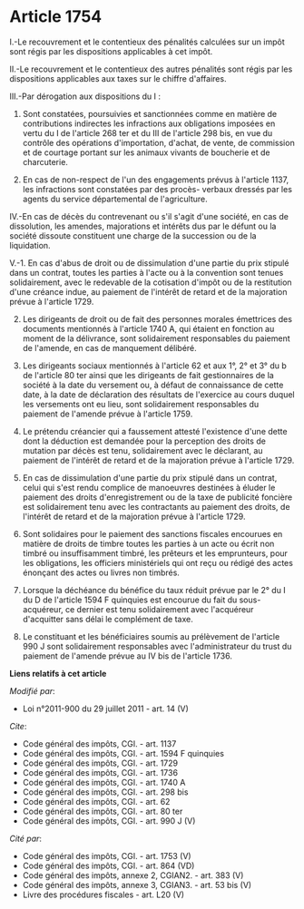 # Article 1754

I.-Le recouvrement et le contentieux des pénalités calculées sur un impôt sont régis par les dispositions applicables à cet
impôt. 

II.-Le recouvrement et le contentieux des autres pénalités sont régis par les dispositions applicables aux taxes sur le
chiffre d'affaires. 

III.-Par dérogation aux dispositions du I : 

1. Sont constatées, poursuivies et sanctionnées comme en matière de contributions indirectes les infractions aux obligations
imposées en vertu du I de l'article 268 ter et du III de l'article 298 bis, en vue du contrôle des opérations d'importation,
d'achat, de vente, de commission et de courtage portant sur les animaux vivants de boucherie et de charcuterie. 

2. En cas de non-respect de l'un des engagements prévus à l'article 1137, les infractions sont constatées par des procès-
verbaux dressés par les agents du service départemental de l'agriculture. 

IV.-En cas de décès du contrevenant ou s'il s'agit d'une société, en cas de dissolution, les amendes, majorations et intérêts
dus par le défunt ou la société dissoute constituent une charge de la succession ou de la liquidation. 

V.-1. En cas d'abus de droit ou de dissimulation d'une partie du prix stipulé dans un contrat, toutes les parties à l'acte ou
à la convention sont tenues solidairement, avec le redevable de la cotisation d'impôt ou de la restitution d'une créance
indue, au paiement de l'intérêt de retard et de la majoration prévue à l'article 1729.

2. Les dirigeants de droit ou de fait des personnes morales émettrices des documents mentionnés à l'article 1740 A, qui
étaient en fonction au moment de la délivrance, sont solidairement responsables du paiement de l'amende, en cas de manquement
délibéré. 

3. Les dirigeants sociaux mentionnés à l'article 62 et aux 1°, 2° et 3° du b de l'article 80 ter ainsi que les dirigeants de
fait gestionnaires de la société à la date du versement ou, à défaut de connaissance de cette date, à la date de déclaration
des résultats de l'exercice au cours duquel les versements ont eu lieu, sont solidairement responsables du paiement de
l'amende prévue à l'article 1759.

4. Le prétendu créancier qui a faussement attesté l'existence d'une dette dont la déduction est demandée pour la perception
des droits de mutation par décès est tenu, solidairement avec le déclarant, au paiement de l'intérêt de retard et de la
majoration prévue à l'article 1729.

5. En cas de dissimulation d'une partie du prix stipulé dans un contrat, celui qui s'est rendu complice de manoeuvres
destinées à éluder le paiement des droits d'enregistrement ou de la taxe de publicité foncière est solidairement tenu avec
les contractants au paiement des droits, de l'intérêt de retard et de la majoration prévue à l'article 1729.

6. Sont solidaires pour le paiement des sanctions fiscales encourues en matière de droits de timbre toutes les parties à un
acte ou écrit non timbré ou insuffisamment timbré, les prêteurs et les emprunteurs, pour les obligations, les officiers
ministériels qui ont reçu ou rédigé des actes énonçant des actes ou livres non timbrés. 

7. Lorsque la déchéance du bénéfice du taux réduit prévue par le 2° du I du D de l'article 1594 F quinquies est encourue du
fait du sous-acquéreur, ce dernier est tenu solidairement avec l'acquéreur d'acquitter sans délai le complément de taxe. 

8. Le constituant et les bénéficiaires soumis au prélèvement de l'article 990 J sont solidairement responsables avec
l'administrateur du trust du paiement de l'amende prévue au IV bis de l'article 1736.

**Liens relatifs à cet article**

_Modifié par_:

  - Loi n°2011-900 du 29 juillet 2011 - art. 14 (V)

_Cite_:

  - Code général des impôts, CGI. - art. 1137
  - Code général des impôts, CGI. - art. 1594 F quinquies
  - Code général des impôts, CGI. - art. 1729
  - Code général des impôts, CGI. - art. 1736
  - Code général des impôts, CGI. - art. 1740 A
  - Code général des impôts, CGI. - art. 298 bis
  - Code général des impôts, CGI. - art. 62
  - Code général des impôts, CGI. - art. 80 ter
  - Code général des impôts, CGI. - art. 990 J (V)

_Cité par_:

  - Code général des impôts, CGI. - art. 1753 (V)
  - Code général des impôts, CGI. - art. 864 (VD)
  - Code général des impôts, annexe 2, CGIAN2. - art. 383 (V)
  - Code général des impôts, annexe 3, CGIAN3. - art. 53 bis (V)
  - Livre des procédures fiscales - art. L20 (V)
